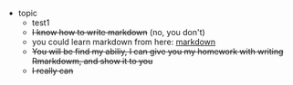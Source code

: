 - topic
  * test1
  * ~~I know how to write markdown~~ (no, you don't)
  * you could learn markdown from here: [markdown](https://guides.github.com/features/mastering-markdown/)
  * ~~You will be find my abiliy, I can give you my homework with writing Rmarkdowm, and show it to you~~
  * ~~I really can~~
